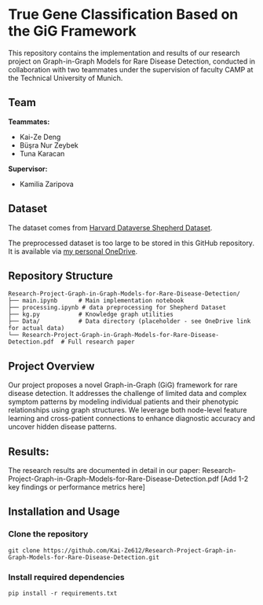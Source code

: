 # True Gene Classification Based on the GiG Framework
This repository contains the implementation and results of our research project on Graph-in-Graph Models for Rare Disease Detection, conducted in collaboration with two teammates under the supervision of faculty CAMP at the Technical University of Munich.

## Team

**Teammates:**
* Kai-Ze Deng
* Büşra Nur Zeybek
* Tuna Karacan

**Supervisor:**
* Kamilia Zaripova

## Dataset
The dataset comes from [Harvard Dataverse Shepherd Dataset](https://dataverse.harvard.edu/dataset.xhtml?persistentId=doi:10.7910/DVN/TZTPFL).

The preprocessed dataset is too large to be stored in this GitHub repository. It is available via [my personal OneDrive](https://1drv.ms/f/s!ApjXPmewijhustFXDzvZkjdoujq47A?e=9AUmkl).

## Repository Structure
```
Research-Project-Graph-in-Graph-Models-for-Rare-Disease-Detection/
├── main.ipynb      # Main implementation notebook
├── processing.ipynb # data preprocessing for Shepherd Dataset
├── kg.py           # Knowledge graph utilities
├── Data/           # Data directory (placeholder - see OneDrive link for actual data)
└── Research-Project-Graph-in-Graph-Models-for-Rare-Disease-Detection.pdf  # Full research paper
```

## Project Overview
Our project proposes a novel Graph-in-Graph (GiG) framework for rare disease detection. It addresses the challenge of limited data and complex symptom patterns by modeling individual patients and their phenotypic relationships using graph structures. We leverage both node-level feature learning and cross-patient connections to enhance diagnostic accuracy and uncover hidden disease patterns.

## Results:
The research results are documented in detail in our paper: Research-Project-Graph-in-Graph-Models-for-Rare-Disease-Detection.pdf
[Add 1-2 key findings or performance metrics here]

## Installation and Usage
### Clone the repository
`git clone https://github.com/Kai-Ze612/Research-Project-Graph-in-Graph-Models-for-Rare-Disease-Detection.git`

### Install required dependencies
`pip install -r requirements.txt`
